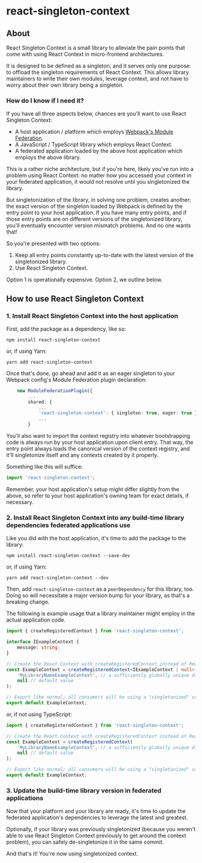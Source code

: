 # react-singleton-context

## About

React Singleton Context is a small library to alleviate the pain points that come with using React Context in micro-frontend architectures.

It is designed to be defined as a singleton, and it serves only one purpose: to offload the singleton requirements of React Context. This allows library maintainers to write their own modules, leverage context, and not have to worry about their own library being a singleton.

### How do I know if I need it?

If you have all three aspects below, chances are you'll want to use React Singleton Context:

-   A host application / platform which employs [Webpack's Module Federation](https://webpack.js.org/concepts/module-federation/).
-   A JavaScript / TypeScript library which employs React Context.
-   A federated application loaded by the above host application which employs the above library.

This is a rather niche architecture, but if you're here, likely you've run into a problem using React Context: no matter how you accessed your context in your federated application, it would not resolve until you singletonized the library.

But singletonization of the library, in solving one problem, creates another: the exact version of the singleton loaded by Webpack is defined by the entry point to your host application. If you have many entry points, and if those entry points are on different versions of the singletonized library, you'll eventually encounter version mismatch problems. And no one wants that!

So you're presented with two options:

1. Keep all entry points constantly up-to-date with the latest version of the singletonized library.
2. Use React Singleton Context.

Option 1 is operationally expensive. Option 2, we outline below.

## How to use React Singleton Context

### 1. Install React Singleton Context into the host application

First, add the package as a dependency, like so:

```
npm install react-singleton-context
```

or, if using Yarn:

```
yarn add react-singleton-context
```

Once that's done, go ahead and add it as an eager singleton to your Webpack config's Module Federation plugin declaration:

```typescript
	new ModuleFederationPlugin({
		...
		shared: {
			...
  			'react-singleton-context': { singleton: true, eager: true },
			...
		}
```

You'll also want to import the context registry into whatever bootstrapping code is always run by your host application upon client entry. That way, the entry point always loads the canonical version of the context registry, and it'll singletonize itself and any contexts created by it properly.

Something like this will suffice:

```typescript
import 'react-singleton-context';
```

Remember, your host application's setup might differ slightly from the above, so refer to your host application's owning team for exact details, if necessary.

### 2. Install React Singleton Context into any build-time library dependencies federated applications use

Like you did with the host application, it's time to add the package to the library:

```
npm install react-singleton-context --save-dev
```

or, if using Yarn:

```
yarn add react-singleton-context --dev
```

Then, add `react-singleton-context` as a `peerDependency` for this library, too. Doing so will necessitate a major version bump for your library, as that's a breaking change.

The following is example usage that a library maintainer might employ in the actual application code.

```typescript
import { createRegisteredContext } from 'react-singleton-context';

interface IExampleContext {
    message: string;
}

// Create the React.Context with createRegisteredContext instead of React.createContext
const ExampleContext = createRegisteredContext<IExampleContext | null>(
    'MyLibraryNameExampleContext', // a sufficiently globally unique displayName
    null // default value
);

// Export like normal; all consumers will be using a "singletonized" context
export default ExampleContext;
```

or, if not using TypeScript:

```javascript
import { createRegisteredContext } from 'react-singleton-context';

// Create the React.Context with createRegisteredContext instead of React.createContext
const ExampleContext = createRegisteredContext(
    'MyLibraryNameExampleContext', // a sufficiently globally unique displayName
    null // default value
);

// Export like normal; all consumers will be using a "singletonized" context
export default ExampleContext;
```

### 3. Update the build-time library version in federated applications

Now that your platform and your library are ready, it's time to update the federated application's dependencies to leverage the latest and greatest.

Optionally, if your library was previously singletonized (because you weren't able to use React Singleton Context previously to get around the context problem), you can safely de-singletonize it in the same commit.

And that's it! You're now using singletonized context.
